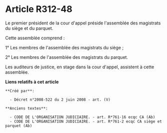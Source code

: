 # Article R312-48

Le premier président de la cour d'appel préside l'assemblée des magistrats du siège et du parquet.

Cette assemblée comprend :

1° Les membres de l'assemblée des magistrats du siège ;

2° Les membres de l'assemblée des magistrats du parquet.

Les auditeurs de justice, en stage dans la cour d'appel, assistent à cette assemblée.

**Liens relatifs à cet article**

	**Créé par**:

	  - Décret n°2008-522 du 2 juin 2008 - art. (V)

	**Anciens textes**:

	  - CODE DE L'ORGANISATION JUDICIAIRE. - art. R*761-16 ecqc CA (Ab)
	  - CODE DE L'ORGANISATION JUDICIAIRE. - art. R*761-2 ecqc CA siège et parquet (Ab)
